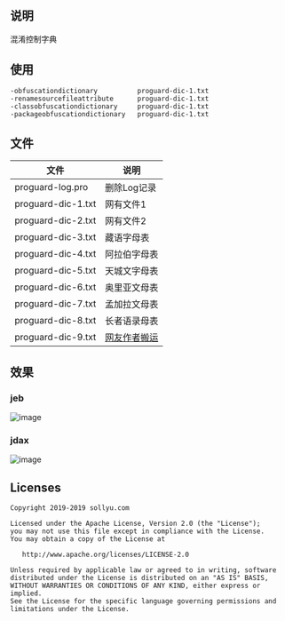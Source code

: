 ## 说明
混淆控制字典

## 使用

```
-obfuscationdictionary          proguard-dic-1.txt
-renamesourcefileattribute      proguard-dic-1.txt
-classobfuscationdictionary     proguard-dic-1.txt
-packageobfuscationdictionary   proguard-dic-1.txt
```

## 文件

|文件|说明|
|---|---|
|proguard-log.pro|删除Log记录|
|proguard-dic-1.txt|网有文件1|
|proguard-dic-2.txt|网有文件2|
|proguard-dic-3.txt|藏语字母表|
|proguard-dic-4.txt|阿拉伯字母表|
|proguard-dic-5.txt|天城文字母表|
|proguard-dic-6.txt|奥里亚文母表|
|proguard-dic-7.txt|孟加拉文母表|
|proguard-dic-8.txt|长者语录母表|
|proguard-dic-9.txt|[网友作者搬运](https://github.com/hqzxzwb/ProguardDictionaryGenerator)|
## 效果

### jeb
![image](image/20190418142522.png)

### jdax
![image](image/20190418142627.png)

## Licenses

```
Copyright 2019-2019 sollyu.com

Licensed under the Apache License, Version 2.0 (the "License");
you may not use this file except in compliance with the License.
You may obtain a copy of the License at

   http://www.apache.org/licenses/LICENSE-2.0

Unless required by applicable law or agreed to in writing, software
distributed under the License is distributed on an "AS IS" BASIS,
WITHOUT WARRANTIES OR CONDITIONS OF ANY KIND, either express or implied.
See the License for the specific language governing permissions and
limitations under the License.
```

